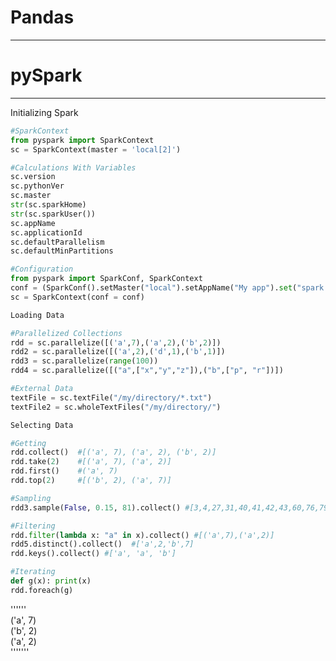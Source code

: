 # Pandas

---

# 

# pySpark

---

Initializing Spark

```python
#SparkContext
from pyspark import SparkContext
sc = SparkContext(master = 'local[2]')
```

```python
#Calculations With Variables
sc.version
sc.pythonVer
sc.master
str(sc.sparkHome)
str(sc.sparkUser())
sc.appName
sc.applicationId
sc.defaultParallelism
sc.defaultMinPartitions
```

```python
#Configuration
from pyspark import SparkConf, SparkContext
conf = (SparkConf().setMaster("local").setAppName("My app").set("spark.executor.memory", "1g"))
sc = SparkContext(conf = conf)
```

```python
Loading Data
```

```python
#Parallelized Collections
rdd = sc.parallelize([('a',7),('a',2),('b',2)])
rdd2 = sc.parallelize([('a',2),('d',1),('b',1)])
rdd3 = sc.parallelize(range(100))
rdd4 = sc.parallelize([("a",["x","y","z"]),("b",["p", "r"])])
```

```python
#External Data
textFile = sc.textFile("/my/directory/*.txt")
textFile2 = sc.wholeTextFiles("/my/directory/")
```

```python
Selecting Data
```

```python
#Getting
rdd.collect()  #[('a', 7), ('a', 2), ('b', 2)]
rdd.take(2)    #[('a', 7), ('a', 2)]
rdd.first()    #('a', 7)
rdd.top(2)     #[('b', 2), ('a', 7)]

#Sampling
rdd3.sample(False, 0.15, 81).collect() #[3,4,27,31,40,41,42,43,60,76,79,80,86,97]

#Filtering
rdd.filter(lambda x: "a" in x).collect() #[('a',7),('a',2)]
rdd5.distinct().collect()  #['a',2,'b',7]
rdd.keys().collect() #['a', 'a', 'b']

#Iterating
def g(x): print(x)
rdd.foreach(g)
```

''''''  
\('a', 7\)  
\('b', 2\)  
\('a', 2\)  
'''''''

# 

# 



